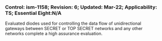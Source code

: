 ### Control: ism-1158; Revision: 6; Updated: Mar-22; Applicability: TS; Essential Eight:N/A
<p>Evaluated diodes used for controlling the data flow of unidirectional gateways between SECRET or TOP SECRET networks and any other networks complete a high assurance evaluation.</p>